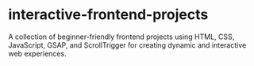 # interactive-frontend-projects
A collection of beginner-friendly frontend projects using HTML, CSS, JavaScript, GSAP, and ScrollTrigger for creating dynamic and interactive web experiences.
